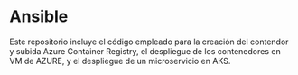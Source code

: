 # Ansible

Este repositorio incluye el código empleado para la creación del contendor y subida Azure Container Registry, el despliegue de los contenedores en VM de AZURE,  y el despliegue de un microservicio en AKS.
